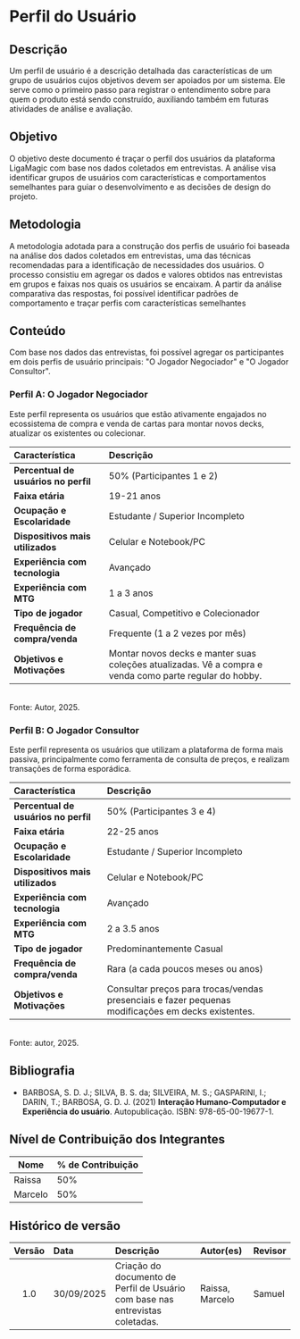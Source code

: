 # Perfil do Usuário

## Descrição

Um perfil de usuário é a descrição detalhada das características de um grupo de usuários cujos objetivos devem ser apoiados por um sistema. Ele serve como o primeiro passo para registrar o entendimento sobre para quem o produto está sendo construído, auxiliando também em futuras atividades de análise e avaliação.

## Objetivo

O objetivo deste documento é traçar o perfil dos usuários da plataforma LigaMagic com base nos dados coletados em entrevistas. A análise visa identificar grupos de usuários com características e comportamentos semelhantes para guiar o desenvolvimento e as decisões de design do projeto.

## Metodologia

A metodologia adotada para a construção dos perfis de usuário foi baseada na análise dos dados coletados em entrevistas, uma das técnicas recomendadas para a identificação de necessidades dos usuários. O processo consistiu em agregar os dados e valores obtidos nas entrevistas em grupos e faixas nos quais os usuários se encaixam. A partir da análise comparativa das respostas, foi possível identificar padrões de comportamento e traçar perfis com características semelhantes

## Conteúdo

Com base nos dados das entrevistas, foi possível agregar os participantes em dois perfis de usuário principais: "O Jogador Negociador" e "O Jogador Consultor".

### Perfil A: O Jogador Negociador

Este perfil representa os usuários que estão ativamente engajados no ecossistema de compra e venda de cartas para montar novos decks, atualizar os existentes ou colecionar.

| Característica                      | Descrição                                         |
| :---------------------------------- | :------------------------------------------------ |
| **Percentual de usuários no perfil**| 50% (Participantes 1 e 2)                         |
| **Faixa etária** | 19-21 anos                                        |
| **Ocupação e Escolaridade** | Estudante / Superior Incompleto                   |
| **Dispositivos mais utilizados** | Celular e Notebook/PC                             |
| **Experiência com tecnologia** | Avançado                                          |
| **Experiência com MTG** | 1 a 3 anos                                        |
| **Tipo de jogador** | Casual, Competitivo e Colecionador                |
| **Frequência de compra/venda** | Frequente (1 a 2 vezes por mês)                   |
| **Objetivos e Motivações** | Montar novos decks e manter suas coleções atualizadas. Vê a compra e venda como parte regular do hobby. |

<br>
Fonte: Autor, 2025.

### Perfil B: O Jogador Consultor

Este perfil representa os usuários que utilizam a plataforma de forma mais passiva, principalmente como ferramenta de consulta de preços, e realizam transações de forma esporádica.

| Característica                      | Descrição                                         |
| :---------------------------------- | :------------------------------------------------ |
| **Percentual de usuários no perfil**| 50% (Participantes 3 e 4)                         |
| **Faixa etária** | 22-25 anos                                        |
| **Ocupação e Escolaridade** | Estudante / Superior Incompleto                   |
| **Dispositivos mais utilizados** | Celular e Notebook/PC                             |
| **Experiência com tecnologia** | Avançado                                          |
| **Experiência com MTG** | 2 a 3.5 anos                                      |
| **Tipo de jogador** | Predominantemente Casual                          |
| **Frequência de compra/venda** | Rara (a cada poucos meses ou anos)                |
| **Objetivos e Motivações** | Consultar preços para trocas/vendas presenciais e fazer pequenas modificações em decks existentes. |

<br>
Fonte: autor, 2025.

## Bibliografia

- BARBOSA, S. D. J.; SILVA, B. S. da; SILVEIRA, M. S.; GASPARINI, I.; DARIN, T.; BARBOSA, G. D. J. (2021) **Interação Humano-Computador e Experiência do usuário**. Autopublicação. ISBN: 978-65-00-19677-1.

## Nível de Contribuição dos Integrantes

| Nome    | % de Contribuição |
|---------|-------------------|
| Raissa  | 50%               |
| Marcelo | 50%               |

## Histórico de versão

| Versão | Data       | Descrição                                                              | Autor(es)           | Revisor |
|:------:|:-----------|:-----------------------------------------------------------------------|:--------------------|:--------|
| 1.0    | 30/09/2025 | Criação do documento de Perfil de Usuário com base nas entrevistas coletadas. | Raissa, Marcelo     | Samuel        |